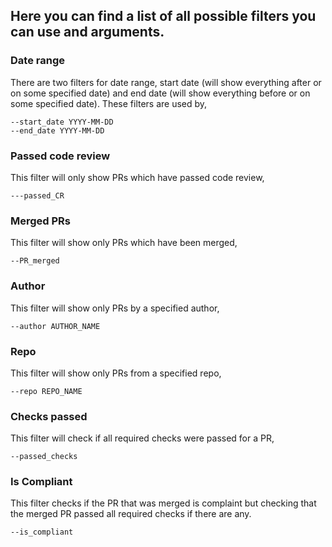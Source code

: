 ## Here you can find a list of all possible filters you can use and arguments.   

### Date range 
There are two filters for date range, start date (will show everything after or on some specified date) and end date (will show everything before or on some specified date). These filters are used by,

```
--start_date YYYY-MM-DD
--end_date YYYY-MM-DD
```
### Passed code review
This filter will only show PRs which have passed code review,

```
---passed_CR
```

### Merged PRs
This filter will show only PRs which have been merged,

```
--PR_merged
```

### Author
This filter will show only PRs by a specified author,

```
--author AUTHOR_NAME
```
### Repo
This filter will show only PRs from a specified repo,

```
--repo REPO_NAME
```
### Checks passed
This filter will check if all required checks were passed for a PR,

```
--passed_checks
```
### Is Compliant
This filter checks if the PR that was merged is complaint but checking that the merged PR passed all required checks if there are any.
```
--is_compliant
```